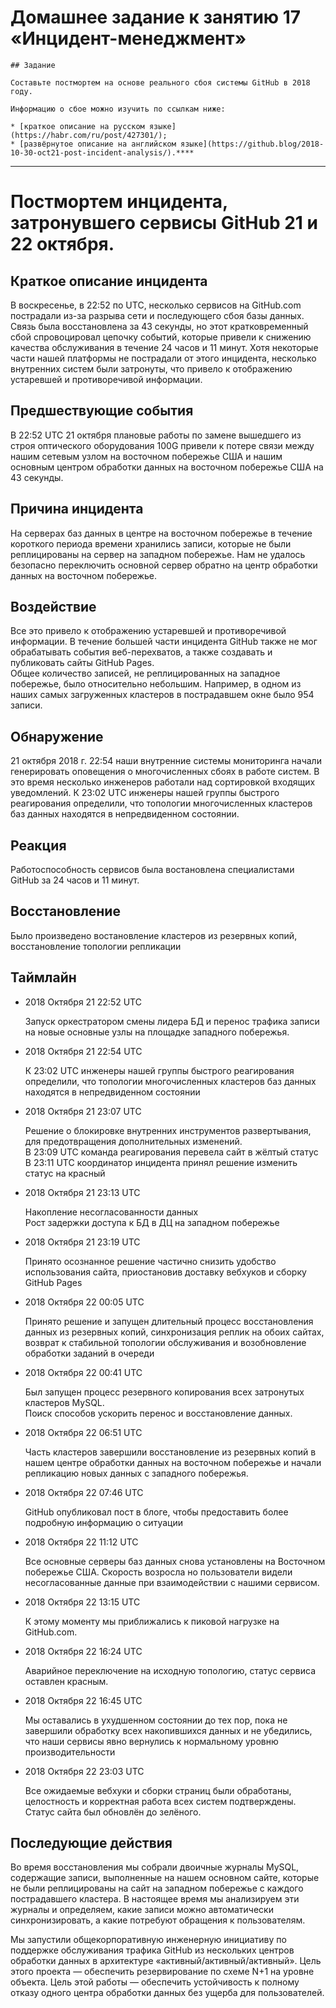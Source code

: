 # Домашнее задание к занятию 17 «Инцидент-менеджмент»

    ## Задание

    Составьте постмортем на основе реального сбоя системы GitHub в 2018 году.

    Информацию о сбое можно изучить по ссылкам ниже:

    * [краткое описание на русском языке](https://habr.com/ru/post/427301/);
    * [развёрнутое описание на английском языке](https://github.blog/2018-10-30-oct21-post-incident-analysis/).****


---


# Постмортем инцидента, затронувшего сервисы GitHub 21 и 22 октября.

## Краткое описание инцидента

В воскресенье, в 22:52 по UTC, несколько сервисов на GitHub.com пострадали из-за разрыва сети и последующего сбоя базы данных. Связь была восстановлена ​​за 43 секунды, но этот кратковременный сбой спровоцировал цепочку событий, которые привели к снижению качества обслуживания в течение 24 часов и 11 минут. Хотя некоторые части нашей платформы не пострадали от этого инцидента, несколько внутренних систем были затронуты, что привело к отображению устаревшей и противоречивой информации.


## Предшествующие события

В 22:52 UTC 21 октября плановые работы по замене вышедшего из строя оптического оборудования 100G привели к потере связи между нашим сетевым узлом на восточном побережье США и нашим основным центром обработки данных на восточном побережье США на 43 секунды.

## Причина инцидента

На серверах баз данных в центре на восточном побережье в течение короткого периода времени хранились записи, которые не были реплицированы на сервер на западном побережье. Нам не удалось безопасно переключить основной сервер обратно на центр обработки данных на восточном побережье.

## Воздействие

Все это привело к отображению устаревшей и противоречивой информации. В течение большей части инцидента GitHub также не мог обрабатывать события веб-перехватов, а также создавать и публиковать сайты GitHub Pages.  
Общее количество записей, не реплицированных на западное побережье, было относительно небольшим. Например, в одном из наших самых загруженных кластеров в пострадавшем окне было 954 записи.

## Обнаружение

21 октября 2018 г. 22:54 наши внутренние системы мониторинга начали генерировать оповещения о многочисленных сбоях в работе систем. В это время несколько инженеров работали над сортировкой входящих уведомлений. К 23:02 UTC инженеры нашей группы быстрого реагирования определили, что топологии многочисленных кластеров баз данных находятся в непредвиденном состоянии.

## Реакция

Работоспособность сервисов была востановлена специалистами GitHub за 24 часов и 11 минут.

## Восстановление

Было произведено востановление кластеров из резервных копий, восстановление топологии репликации

## Таймлайн

- 2018 Октября 21 22:52 UTC

    Запуск оркестратором смены лидера БД и перенос трафика записи на новые основные узлы на площадке западного побережья. 

- 2018 Октября 21 22:54 UTC

    К 23:02 UTC инженеры нашей группы быстрого реагирования определили, что топологии многочисленных кластеров баз данных находятся в непредвиденном состоянии

- 2018 Октября 21 23:07 UTC

    Решение о блокировке внутренних инструментов развертывания, для предотвращения дополнительных изменений.  
    В 23:09 UTC команда реагирования перевела сайт в жёлтый статус  
    В 23:11 UTC координатор инцидента принял решение изменить статус на красный

- 2018 Октября 21 23:13 UTC

    Накопление несогласованности данных  
    Рост задержки доступа к БД в ДЦ на западном побережье

- 2018 Октября 21 23:19 UTC

    Принято осознанное решение частично снизить удобство использования сайта, приостановив доставку вебхуков и сборку GitHub Pages

- 2018 Октября 22 00:05 UTC

    Принято решение и запущен длительный процесс восстановления данных из резервных копий, синхронизация реплик на обоих сайтах, возврат к стабильной топологии обслуживания и возобновление обработки заданий в очереди

- 2018 Октября 22 00:41 UTC

    Был запущен процесс резервного копирования всех затронутых кластеров MySQL.  
    Поиск способов ускорить перенос и восстановление данных.

- 2018 Октября 22 06:51 UTC

    Часть кластеров завершили восстановление из резервных копий в нашем центре обработки данных на восточном побережье и начали репликацию новых данных с западного побережья.

- 2018 Октября 22 07:46 UTC

    GitHub опубликовал пост в блоге, чтобы предоставить более подробную информацию о ситуации

- 2018 Октября 22 11:12 UTC

    Все основные серверы баз данных снова установлены на Восточном побережье США. Скорость возросла но пользователи видели несогласованные данные при взаимодействии с нашими сервисом.

- 2018 Октября 22 13:15 UTC

    К этому моменту мы приближались к пиковой нагрузке на GitHub.com.

- 2018 Октября 22 16:24 UTC

    Аварийное переключение на исходную топологию, статус сервиса оставлен красным.

- 2018 Октября 22 16:45 UTC

    Мы оставались в ухудшенном состоянии до тех пор, пока не завершили обработку всех накопившихся данных и не убедились, что наши сервисы явно вернулись к нормальному уровню производительности

- 2018 Октября 22 23:03 UTC

    Все ожидаемые вебхуки и сборки страниц были обработаны, целостность и корректная работа всех систем подтверждены. Статус сайта был обновлён до зелёного.

## Последующие действия

Во время восстановления мы собрали двоичные журналы MySQL, содержащие записи, выполненные на нашем основном сайте, которые не были реплицированы на сайт на западном побережье с каждого пострадавшего кластера. В настоящее время мы анализируем эти журналы и определяем, какие записи можно автоматически синхронизировать, а какие потребуют обращения к пользователям.

Мы запустили общекорпоративную инженерную инициативу по поддержке обслуживания трафика GitHub из нескольких центров обработки данных в архитектуре «активный/активный/активный». Цель этого проекта — обеспечить резервирование по схеме N+1 на уровне объекта. Цель этой работы — обеспечить устойчивость к полному отказу одного центра обработки данных без ущерба для пользователей.
